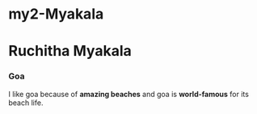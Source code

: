 # my2-Myakala
# Ruchitha Myakala
### Goa
I like goa because of **amazing beaches** and goa is **world-famous** for its beach life.